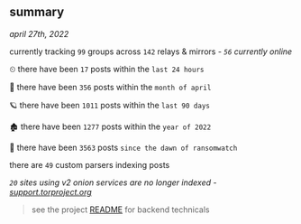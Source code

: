 
## summary
_april 27th, 2022_

currently tracking `99` groups across `142` relays & mirrors - _`56` currently online_

⏲ there have been `17` posts within the `last 24 hours`

🦈 there have been `356` posts within the `month of april`

🪐 there have been `1011` posts within the `last 90 days`

🏚 there have been `1277` posts within the `year of 2022`

🦕 there have been `3563` posts `since the dawn of ransomwatch`

there are `49` custom parsers indexing posts

_`20` sites using v2 onion services are no longer indexed - [support.torproject.org](https://support.torproject.org/onionservices/v2-deprecation/)_

> see the project [README](https://github.com/thetanz/ransomwatch#ransomwatch--) for backend technicals

